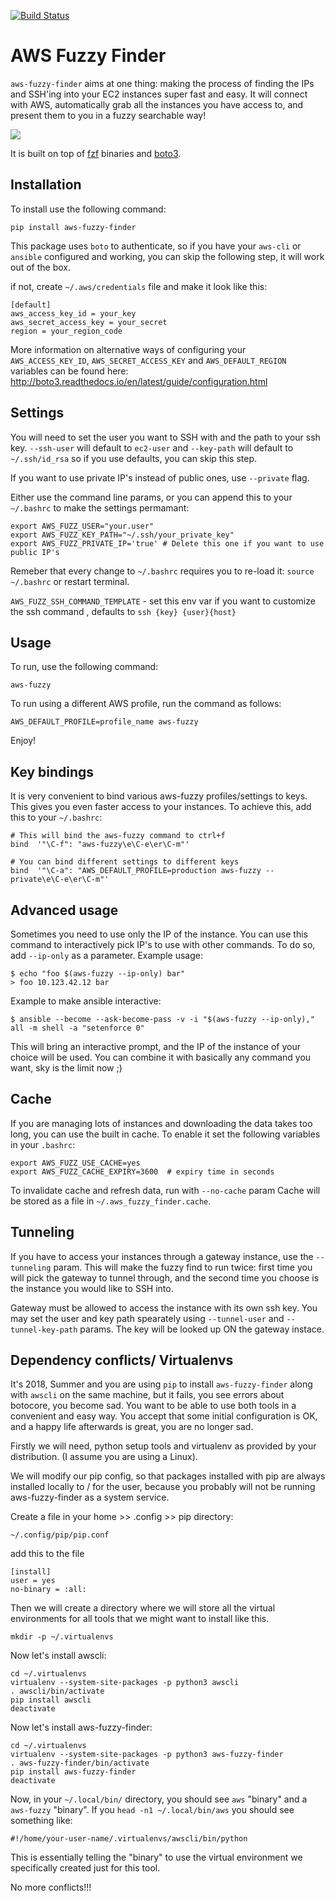 [![Build Status](https://travis-ci.org/pmazurek/aws-fuzzy-finder.svg?branch=master)](https://travis-ci.org/pmazurek/aws-fuzzy-finder)

# AWS Fuzzy Finder

`aws-fuzzy-finder` aims at one thing: making the process of finding the IPs and SSH'ing into your EC2 instances super fast and easy. It will connect with AWS, automatically grab all the instances you have access to, and present them to you in a fuzzy searchable way!

![](https://raw.github.com/pmazurek/aws-fuzzy-finder/master/demo.gif)

It is built on top of [fzf](https://github.com/junegunn/fzf-bin/releases) binaries and [boto3](https://github.com/boto/boto3).


## Installation

To install use the following command:

`pip install aws-fuzzy-finder`

This package uses `boto` to authenticate, so if you have your `aws-cli` or `ansible` 
configured and working, you can skip the following step, it will work out of the box.

if not, create `~/.aws/credentials` file and make it look like this:

```
[default]
aws_access_key_id = your_key
aws_secret_access_key = your_secret
region = your_region_code
```

More information on alternative ways of configuring your `AWS_ACCESS_KEY_ID`, `AWS_SECRET_ACCESS_KEY` and `AWS_DEFAULT_REGION` variables can be found here: http://boto3.readthedocs.io/en/latest/guide/configuration.html

## Settings

You will need to set the user you want to SSH with and the path to your ssh key. `--ssh-user` will default to `ec2-user` and `--key-path` will default to `~/.ssh/id_rsa` so if you use defaults, you can skip this step.

If you want to use private IP's instead of public ones, use `--private` flag.

Either use the command line params, or you can append this to your  `~/.bashrc` to make the settings permamant:
```
export AWS_FUZZ_USER="your.user"
export AWS_FUZZ_KEY_PATH="~/.ssh/your_private_key"
export AWS_FUZZ_PRIVATE_IP='true' # Delete this one if you want to use public IP's
```
Remeber that every change to `~/.bashrc` requires you to re-load it: `source ~/.bashrc` or restart terminal.

`AWS_FUZZ_SSH_COMMAND_TEMPLATE` - set this env var if you want to customize the ssh command , defaults to `ssh {key} {user}{host}`

## Usage

To run, use the following command:

`aws-fuzzy`

To run using a different AWS profile, run the command as follows:

`AWS_DEFAULT_PROFILE=profile_name aws-fuzzy`

Enjoy!

## Key bindings
It is very convenient to bind various aws-fuzzy profiles/settings to keys. This gives you even faster access to your instances. To achieve this, add this to your `~/.bashrc`:

```
# This will bind the aws-fuzzy command to ctrl+f
bind  '"\C-f": "aws-fuzzy\e\C-e\er\C-m"'

# You can bind different settings to different keys
bind  '"\C-a": "AWS_DEFAULT_PROFILE=production aws-fuzzy --private\e\C-e\er\C-m"' 
```


## Advanced usage
Sometimes you need to use only the IP of the instance. You can use this command to interactively pick IP's to use with other commands.
To do so, add `--ip-only` as a parameter. Example usage:

```
$ echo "foo $(aws-fuzzy --ip-only) bar"
> foo 10.123.42.12 bar
```

Example to make ansible interactive:
```
$ ansible --become --ask-become-pass -v -i "$(aws-fuzzy --ip-only)," all -m shell -a "setenforce 0"
```

This will bring an interactive prompt, and the IP of the instance of your choice will
be used. You can combine it with basically any command you want, sky is the limit now ;)

## Cache

If you are managing lots of instances and downloading the data takes too long, you can use the built in cache. To enable it set the following variables in your `.bashrc`:
```
export AWS_FUZZ_USE_CACHE=yes
export AWS_FUZZ_CACHE_EXPIRY=3600  # expiry time in seconds
```

To invalidate cache and refresh data, run with `--no-cache` param
Cache will be stored as a file in `~/.aws_fuzzy_finder.cache`.

## Tunneling

If you have to access your instances through a gateway instance, use the `--tunneling` param. This will make the fuzzy find to run twice: first time you will pick the gateway to tunnel through, and the second time you choose is the instance you would like to SSH into.

Gateway must be allowed to access the instance with its own ssh key. You may set the user and key path spearately using `--tunnel-user` and `--tunnel-key-path` params. The key will be looked up ON the gateway instace.

## Dependency conflicts/ Virtualenvs

It's 2018, Summer and you are using `pip` to install `aws-fuzzy-finder` along with `awscli` on the same machine, but it fails, you see errors about botocore, you become sad.
You want to be able to use both tools in a convenient and easy way. You accept that some initial configuration is OK, and a happy life afterwards is great, you are no longer sad.

Firstly we will need, python setup tools and virtualenv as provided by your distribution. (I assume you are using a Linux).

We will modify our pip config, so that packages installed with pip are always installed locally to / for the user, because you probably will not be running aws-fuzzy-finder as a system service.


Create a file in your home >> .config >> pip directory:

```
~/.config/pip/pip.conf
```

add this to the file

```
[install]
user = yes
no-binary = :all:
```

Then we will create a directory where we will store all the virtual environments for all tools that we might want to install like this.

```
mkdir -p ~/.virtualenvs
```

Now let's install awscli:

```
cd ~/.virtualenvs
virtualenv --system-site-packages -p python3 awscli
. awscli/bin/activate
pip install awscli
deactivate
```

Now let's install aws-fuzzy-finder:

```
cd ~/.virtualenvs
virtualenv --system-site-packages -p python3 aws-fuzzy-finder
. aws-fuzzy-finder/bin/activate
pip install aws-fuzzy-finder
deactivate
```

Now, in your `~/.local/bin/` directory, you should see `aws` "binary" and a `aws-fuzzy` "binary".
If you `head -n1 ~/.local/bin/aws` you should see something like:
```
#!/home/your-user-name/.virtualenvs/awscli/bin/python
```
This is essentially telling the "binary" to use the virtual environment we specifically created just for this tool.

No more conflicts!!!

